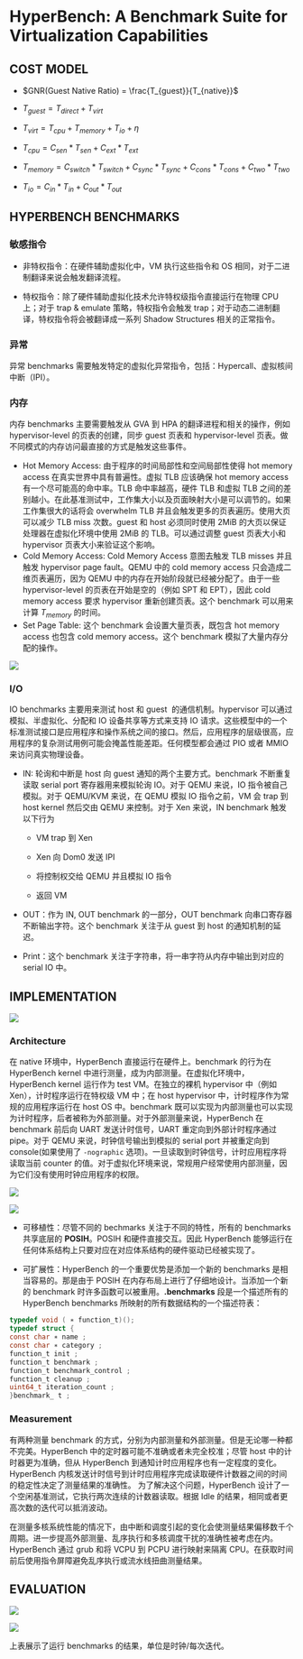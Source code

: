 # HyperBench: A Benchmark Suite for Virtualization Capabilities

## COST MODEL

- $GNR(Guest Native Ratio) = \frac{T_{guest}}{T_{native}}$

- $T_{guest} = T_{direct} + T_{virt}$

- $T_{virt} = T_{cpu} + T_{memory} + T_{io} + \eta$

- $T_{cpu} = C_{sen} * T_{sen} + C_{ext} * T_{ext}$

- $T_{memory} = C_{switch} * T_{switch} + C_{sync} * T_{sync} + C_{cons} * T_{cons} + C_{two} * T_{two}$

- $T_{io} = C_{in} * T_{in} + C_{out} * T_{out}$

## HYPERBENCH BENCHMARKS

### 敏感指令

- 非特权指令：在硬件辅助虚拟化中，VM 执行这些指令和 OS 相同，对于二进制翻译来说会触发翻译流程。

- 特权指令：除了硬件辅助虚拟化技术允许特权级指令直接运行在物理 CPU 上；对于 trap & emulate 策略，特权指令会触发 trap；对于动态二进制翻译，特权指令将会被翻译成一系列 Shadow Structures 相关的正常指令。

### 异常

异常 benchmarks 需要触发特定的虚拟化异常指令，包括：Hypercall、虚拟核间中断（IPI）。

### 内存

内存 benchmarks 主要需要触发从 GVA 到 HPA 的翻译进程和相关的操作，例如 hypervisor-level 的页表的创建，同步 guest 页表和 hypervisor-level 页表。做不同模式的内存访问最直接的方式是触发这些事件。

- Hot Memory Access: 由于程序的时间局部性和空间局部性使得 hot memory access 在真实世界中具有普遍性。虚拟 TLB 应该确保 hot memory access 有一个尽可能高的命中率。TLB 命中率越高，硬件 TLB 和虚拟 TLB 之间的差别越小。在此基准测试中，工作集大小以及页面映射大小是可以调节的。如果工作集很大的话将会 overwhelm TLB 并且会触发更多的页表遍历。使用大页可以减少 TLB miss 次数。guest 和 host 必须同时使用 2MiB 的大页以保证处理器在虚拟化环境中使用 2MiB 的 TLB。可以通过调整 guest  页表大小和 hypervisor 页表大小来验证这个影响。
- Cold Memory Access: Cold Memory Access 意图去触发 TLB misses 并且触发 hypervisor page fault。QEMU 中的 cold memory access 只会造成二维页表遍历，因为 QEMU 中的内存在开始阶段就已经被分配了。由于一些 hypervisor-level 的页表在开始是空的（例如 SPT 和 EPT），因此 cold memory access 要求 hypervisor 重新创建页表。这个 benchmark 可以用来计算 $T_{memory}$ 的时间。
- Set Page Table: 这个 benchmark 会设置大量页表，既包含 hot memory access 也包含 cold memory access。这个 benchmark 模拟了大量内存分配的操作。

![](Hyperbench-A-Benchmark-Suite-for-Virtualization-Capabilities/figure1.png)

### I/O

IO benchmarks 主要用来测试 host 和 guest  的通信机制。hypervisor 可以通过模拟、半虚拟化、分配和 IO 设备共享等方式来支持 IO 请求。这些模型中的一个标准测试接口是应用程序和操作系统之间的接口。然后，应用程序的层级很高，应用程序的复杂测试用例可能会掩盖性能差距。任何模型都会通过 PIO 或者 MMIO 来访问真实物理设备。

- IN: 轮询和中断是 host 向 guest 通知的两个主要方式。benchmark 不断重复读取 serial port 寄存器用来模拟轮询 IO。对于 QEMU 来说，IO 指令被自己模拟。对于 QEMU/KVM 来说，在 QEMU 模拟 IO 指令之前，VM 会 trap 到 host kernel 然后交由 QEMU 来控制。对于 Xen 来说，IN benchmark 触发以下行为
  
  - VM trap 到 Xen
  
  - Xen 向 Dom0 发送 IPI
  
  - 将控制权交给 QEMU 并且模拟 IO 指令
  
  - 返回 VM

- OUT：作为 IN, OUT benchmark 的一部分，OUT benchmark 向串口寄存器不断输出字符。这个 benchmark 关注于从 guest 到 host 的通知机制的延迟。

- Print：这个 benchmark 关注于字符串，将一串字符从内存中输出到对应的 serial IO 中。

## IMPLEMENTATION

![](Hyperbench-A-Benchmark-Suite-for-Virtualization-Capabilities/figure2.png)

### Architecture

在 native 环境中，HyperBench 直接运行在硬件上。benchmark 的行为在 HyperBench kernel 中进行测量，成为内部测量。在虚拟化环境中，HyperBench kernel 运行作为 test VM。在独立的裸机 hypervisor 中（例如 Xen），计时程序运行在特权级 VM 中；在 host hypervisor 中，计时程序作为常规的应用程序运行在 host OS 中。benchmark 既可以实现为内部测量也可以实现为计时程序，后者被称为外部测量。对于外部测量来说，HyperBench 在 benchmark 前后向 UART 发送计时信号，UART 重定向到外部计时程序通过 pipe。对于 QEMU 来说，时钟信号输出到模拟的 serial port 并被重定向到 console(如果使用了 `-nographic` 选项)。一旦读取到时钟信号，计时应用程序将读取当前 counter 的值。对于虚拟化环境来说，常规用户经常使用内部测量，因为它们没有使用时钟应用程序的权限。

![](Hyperbench-A-Benchmark-Suite-for-Virtualization-Capabilities/figure-3.png)

![](Hyperbench-A-Benchmark-Suite-for-Virtualization-Capabilities/figure-4.png)

- 可移植性：尽管不同的 bechmarks 关注于不同的特性，所有的 benchmarks 共享底层的 **POSIH**。POSIH 和硬件直接交互。因此 HyperBench 能够运行在任何体系结构上只要对应在对应体系结构的硬件驱动已经被实现了。

- 可扩展性：HyperBench 的一个重要优势是添加一个新的 benchmarks 是相当容易的。那是由于 POSIH 在内存布局上进行了仔细地设计。当添加一个新的 benchmark 时许多函数可以被重用。**.benchmarks** 段是一个描述所有的 HyperBench benchmarks 所映射的所有数据结构的一个描述符表：

```c
typedef void ( ∗ function_t)();
typedef struct {
const char ∗ name ;
const char ∗ category ;
function_t init ;
function_t benchmark ;
function_t benchmark_control ;
function_t cleanup ;
uint64_t iteration_count ;
}benchmark_ t ;
```

### Measurement

有两种测量 benchmark 的方式，分别为内部测量和外部测量。但是无论哪一种都不完美。HyperBench 中的定时器可能不准确或者未完全校准；尽管 host 中的计时器更为准确，但从 HyperBench 到通知计时应用程序也有一定程度的变化。HyperBench 内核发送计时信号到计时应用程序完成读取硬件计数器之间的时间的稳定性决定了测量结果的准确性。 为了解决这个问题，HyperBench 设计了一个空闲基准测试，它执行两次连续的计数器读取。根据 Idle 的结果，相同或者更高次数的迭代可以抵消波动。

在测量多核系统性能的情况下，由中断和调度引起的变化会使测量结果偏移数千个周期。进一步提高外部测量、乱序执行和多核调度干扰的准确性被考虑在内。HyperBench 通过 grub 和将 VCPU 到 PCPU 进行映射来隔离 CPU。在获取时间前后使用指令屏障避免乱序执行或流水线扭曲测量结果。

## EVALUATION

![](Hyperbench-A-Benchmark-Suite-for-Virtualization-Capabilities/figure-5.png)

![](Hyperbench-A-Benchmark-Suite-for-Virtualization-Capabilities/figure-6.png)

上表展示了运行 benchmarks 的结果，单位是时钟/每次迭代。
